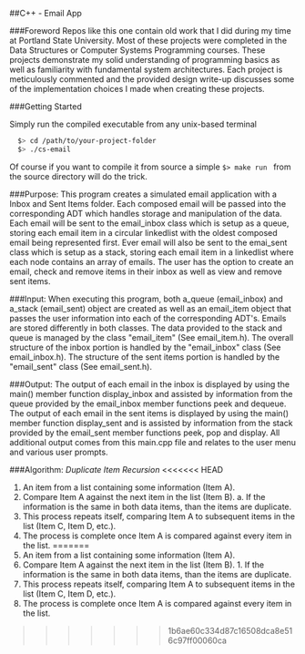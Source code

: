 ##C++ - Email App

###Foreword
Repos like this one contain old work that I did during my time at Portland State University. Most of these projects were completed in the Data Structures or Computer Systems Programming courses. These projects demonstrate my solid understanding of programming basics as well as familiarity with fundamental system architectures. Each project is meticulously commented and the provided design write-up discusses some of the implementation choices I made when creating these projects.

###Getting Started

Simply run the compiled executable from any unix-based terminal

```bash
  $> cd /path/to/your-project-folder
  $> ./cs-email
  ```
Of course if you want to compile it from source a simple ```$> make run ``` from the source directory will do the trick.

###Purpose:
This program creates a simulated email application with a Inbox and Sent Items folder. Each composed email will be passed into the corresponding ADT which handles storage and manipulation of the data. Each email will be sent to the email_inbox class which is setup as a queue, storing each email item in a circular linkedlist with the oldest composed email being represented first. Ever email will also be sent to the emai_sent class which is setup as a stack, storing each email item in a linkedlist where each node contains an array of emails. The user has the option to create an email, check and remove items in their inbox as well as view and remove sent items.

###Input:
When executing this program, both a_queue (email_inbox) and a_stack (email_sent) object are created as well as an email_item object that passes the user information into each of the corresponding ADT's. Emails are stored differently in both classes. The data provided to the stack and queue is managed by the class "email_item" (See email_item.h). The overall structure of the inbox portion is handled by the "email_inbox" class (See email_inbox.h). The structure of the sent items portion is handled by the "email_sent" class (See email_sent.h).

###Output:
The output of each email in the inbox is displayed by using the main() member function display_inbox and assisted by information from the queue provided by the email_inbox member functions peek and dequeue. The output of each email in the sent items is displayed by using the main() member function display_sent and is assisted by information from the stack provided by the email_sent member functions peek, pop and display. All additional output comes from this main.cpp file and relates to the user menu and various user prompts.

###Algorithm:
_Duplicate Item Recursion_
<<<<<<< HEAD
1. An item from a list containing some information (Item A).
2. Compare Item A against the next item in the list (Item B).
  a. If the information is the same in both data items, than the items are duplicate.
3. This process repeats itself, comparing Item A to subsequent items in the list (Item C, Item D, etc.).
4. The process is complete once Item A is compared against every item in the list.
=======
  1. An item from a list containing some information (Item A).
  2. Compare Item A against the next item in the list (Item B).
    1. If the information is the same in both data items, than the items are duplicate.
  3. This process repeats itself, comparing Item A to subsequent items in the list (Item C, Item D, etc.).
  4. The process is complete once Item A is compared against every item in the list. 
>>>>>>> 1b6ae60c334d87c16508dca8e516c97ff00060ca
